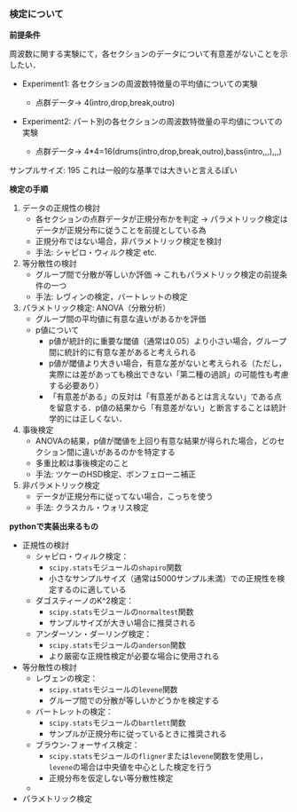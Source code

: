 ### 検定について


**前提条件**

周波数に関する実験にて，各セクションのデータについて有意差がないことを示したい．

* Experiment1: 各セクションの周波数特徴量の平均値についての実験
    * 点群データ→ 4(intro,drop,break,outro)

* Experiment2: パート別の各セクションの周波数特徴量の平均値についての実験
    * 点群データ→ 4*4=16(drums(intro,drop,break,outro),bass(intro,,,),,,)

サンプルサイズ: 195
これは一般的な基準では大きいと言えるぽい


**検定の手順**

1. データの正規性の検討
    * 各セクションの点群データが正規分布かを判定
        → パラメトリック検定はデータが正規分布に従うことを前提としている為
    * 正規分布ではない場合，非パラメトリック検定を検討
    * 手法: シャピロ・ウィルク検定 etc.
2. 等分散性の検討
    * グループ間で分散が等しいか評価
        → これもパラメトリック検定の前提条件の一つ
    * 手法: レヴィンの検定，バートレットの検定
3. パラメトリック検定: ANOVA（分散分析）
    * グループ間の平均値に有意な違いがあるかを評価
    * p値について
        * p値が統計的に重要な閾値（通常は0.05）より小さい場合，グループ間に統計的に有意な差があると考えられる
        * p値が閾値より大きい場合，有意な差がないと考えられる（ただし，実際には差があっても検出できない「第二種の過誤」の可能性も考慮する必要あり）
        * 「有意差がある」の反対は「有意差があるとは言えない」である点を留意する．p値の結果から「有意差がない」と断言することは統計学的には正しくない．
4. 事後検定
    * ANOVAの結果，p値が閾値を上回り有意な結果が得られた場合，どのセクション間に違いがあるのかを特定する
    * 多重比較は事後検定のこと
    * 手法: ツケーのHSD検定、ボンフェローニ補正
5. 非パラメトリック検定
    * データが正規分布に従ってない場合，こっちを使う
    * 手法: クラスカル・ウォリス検定


**pythonで実装出来るもの**

* 正規性の検討
    * シャピロ・ウィルク検定：
        * `scipy.stats`モジュールの`shapiro`関数
        * 小さなサンプルサイズ（通常は5000サンプル未満）での正規性を検定するのに適している
    * ダゴスティーノのK^2検定：
        * `scipy.stats`モジュールの`normaltest`関数
        * サンプルサイズが大きい場合に推奨される
    * アンダーソン・ダーリング検定：
        * `scipy.stats`モジュールの`anderson`関数
        * より厳密な正規性検定が必要な場合に使用される
* 等分散性の検討
    * レヴェンの検定：
        * `scipy.stats`モジュールの`levene`関数
        * グループ間での分散が等しいかどうかを検定する
    * バートレットの検定：
        * `scipy.stats`モジュールの`bartlett`関数
        * サンプルが正規分布に従っているときに推奨される
    * ブラウン-フォーサイス検定：
        * `scipy.stats`モジュールの`fligner`または`levene`関数を使用し，`levene`の場合は中央値を中心とした検定を行う
        * 正規分布を仮定しない等分散性検定
    *
* パラメトリック検定
